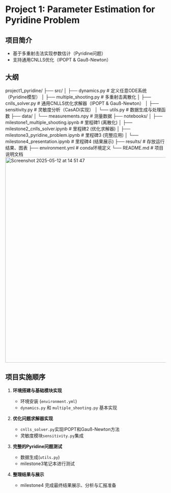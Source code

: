 # Project 1: Parameter Estimation for Pyridine Problem

## 项目简介
- 基于多重射击法实现参数估计（Pyridine问题）
- 支持通用CNLLS优化（IPOPT & Gauß-Newton）

## 大纲
project1_pyridine/
├── src/
│   ├── dynamics.py                # 定义任意ODE系统（Pyridine模型）
│   ├── multiple_shooting.py       # 多重射击离散化
│   ├── cnlls_solver.py            # 通用CNLLS优化求解器（IPOPT & Gauß-Newton）
│   ├── sensitivity.py             # 灵敏度分析（CasADi实现）
│   └── utils.py                   # 数据生成与处理函数
├── data/
│   └── measurements.npy           # 测量数据
├── notebooks/
│   ├── milestone1_multiple_shooting.ipynb  # 里程碑1 (离散化)
│   ├── milestone2_cnlls_solver.ipynb       # 里程碑2 (优化求解器)
│   ├── milestone3_pyridine_problem.ipynb   # 里程碑3 (完整应用)
│   └── milestone4_presentation.ipynb       # 里程碑4 (结果展示)
├── results/                        # 存放运行结果、图表
├── environment.yml                 # conda环境定义
└── README.md                       # 项目说明文档
<img width="646" alt="Screenshot 2025-05-12 at 14 51 47" src="https://github.com/user-attachments/assets/8ffed20b-9eb2-420d-ada2-9ed2e32d435e" />

## 项目实施顺序
1. **环境搭建与基础模块实现**  
   - 环境安装 (`environment.yml`)  
   - `dynamics.py` 和 `multiple_shooting.py` 基本实现

2. **优化问题求解器实现**  
   - `cnlls_solver.py`实现IPOPT和Gauß-Newton方法  
   - 灵敏度模块`sensitivity.py`集成

3. **完整的Pyridine问题测试**  
   - 数据生成(`utils.py`)  
   - milestone3笔记本进行测试

4. **整理结果与展示**  
   - milestone4 完成最终结果展示、分析与汇报准备
